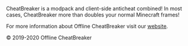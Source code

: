 CheatBreaker is a modpack and client-side anticheat combined! In most cases, CheatBreaker more than doubles your normal Minecraft frames!

For more information about Offline CheatBreaker visit our [website](https://OfflineCheatBreaker.com).


© 2019-2020 Offline CheatBreaker
